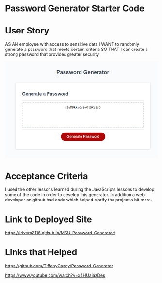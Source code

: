 # Password Generator Starter Code

# User Story

AS AN employee with access to sensitive data
I WANT to randomly generate a password that meets certain criteria
SO THAT I can create a strong password that provides greater security

![alt text](/Develop/PassGen.png)

# Acceptance Criteria
I used the other lessons learned during the JavaScripts lessons to develop some of the code in order to develop this generator. In addition a web developer on github had code which helped clarify the project a bit more. 

# Link to Deployed Site

https://irivera2116.github.io/MSU-Password-Generator/

# Links that Helped
https://github.com/TiffanyCasey/Password-Generator

https://www.youtube.com/watch?v=x4HUaiazDes

